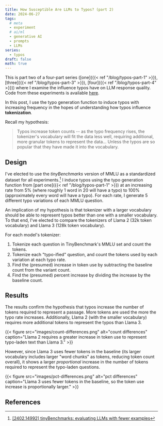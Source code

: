 ```yaml
---
title: How Susceptible Are LLMs to Typos? (part 2)
date: 2024-06-27
tags:
  # meta
  - experiment
  # ai/ml
  - generative AI
  - prompts
  - LLMs
series:
  - typos
draft: false
math: true
---
```


This is part two of a four-part series ([one]({{< ref "/blog/typos-part-1" >}}), [three]({{< ref "/blog/typos-part-3" >}}), [four]({{< ref "/blog/typos-part-4" >}})) where I examine the influence typos have on LLM response quality. Code
from these experiments is available [here](https://github.com/ahgraber/AIMLbling-about/tree/main/experiments/typos-experiment).

In this post, I use the typo generation function to induce typos with increasing frequency in the hopes of understanding how typos influence **tokenization**.

Recall my hypothesis:

> Typos increase token counts -- as the typo frequency rises, the tokenizer's vocabulary will fit the data less well, requiring additional, more granular tokens to represent the data... Unless the typos are so popular that they have made
> it into the vocabulary.

## Design

I've elected to use the _tinyBenchmarks_ version of MMLU as a standardized dataset for all experiments.[^tinybench] I induce typos using the typo generation function from [part one]({{< ref "/blog/typos-part-1" >}}) at an increasing rate
from 5% (where roughly 1 word in 20 will have a typo) to 100% (approximately every word will have a typo). For each rate, I generate 5 different typo variations of each MMLU question.

An implication of my hypothesis is that tokenizer with a larger vocabulary should be able to represent typos better than one with a smaller vocabulary. To that end, I've elected to compare the tokenizers of Llama 2 (32k token vocabulary)
and Llama 3 (128k token vocabulary).

For each model's tokenizer:

1. Tokenize each question in TinyBenchmark's MMLU set and count the tokens.
2. Tokenize each "typo-ified" question, and count the tokens used by each variation at each typo rate.
3. Find the (presumed) increase in token use by subtracting the baseline count from the variant count.
4. Find the (presumed) percent increase by dividing the increase by the baseline count.

## Results

The results confirm the hypothesis that typos increase the number of tokens required to represent a passage. More tokens are used the more the typo rate increases. Additionally, Llama 2 (with the smaller vocabulary) requires more
additional tokens to represent the typos than Llama 3.

{{< figure
src="images/count-differences.png"
alt="count differences"
caption="Llama 2 requires a greater increase in token use to represent typo-laden text than Llama 3." >}}

However, since Llama 3 uses fewer tokens in the baseline (its larger vocabulary includes larger "word chunks" as tokens, reducing token count overall), it shows a larger _proportional_ increase in the number of tokens required to represent
the typo-laden questions.

{{< figure
src="images/pct-differences.png"
alt="pct differences"
caption="Llama 3 uses fewer tokens in the baseline, so the token use increase is proportionally larger." >}}

## References

[^tinybench]: [[2402.14992] tinyBenchmarks: evaluating LLMs with fewer examples](https://arxiv.org/abs/2402.14992)
